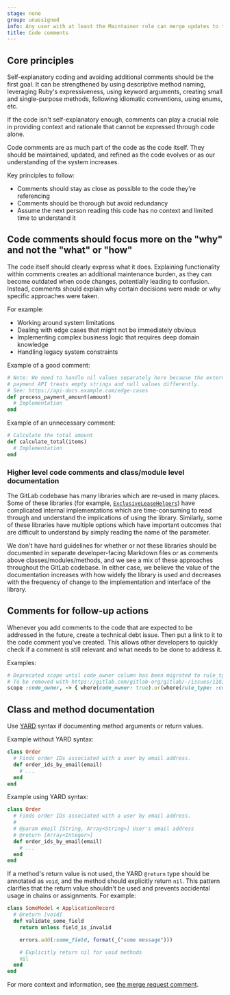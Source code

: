 ```yaml
---
stage: none
group: unassigned
info: Any user with at least the Maintainer role can merge updates to this content. For details, see https://docs.gitlab.com/development/development_processes/#development-guidelines-review.
title: Code comments
---
```


## Core principles

Self-explanatory coding and avoiding additional comments should be the first goal.
It can be strengthened by using descriptive method naming, leveraging Ruby's expressiveness,
using keyword arguments, creating small and single-purpose methods, following idiomatic conventions, using enums, etc.

If the code isn't self-explanatory enough,
comments can play a crucial role in providing context and rationale that cannot be expressed through code alone.

Code comments are as much part of the code as the code itself.
They should be maintained, updated, and refined as the code evolves or as our understanding of the system increases.

Key principles to follow:

- Comments should stay as close as possible to the code they're referencing
- Comments should be thorough but avoid redundancy
- Assume the next person reading this code has no context and limited time to understand it

## Code comments should focus more on the "why" and not the "what" or "how"

The code itself should clearly express what it does.
Explaining functionality within comments creates an additional maintenance burden,
as they can become outdated when code changes, potentially leading to confusion.
Instead, comments should explain why certain decisions were made or why specific approaches were taken.

For example:

- Working around system limitations
- Dealing with edge cases that might not be immediately obvious
- Implementing complex business logic that requires deep domain knowledge
- Handling legacy system constraints

Example of a good comment:

```ruby
# Note: We need to handle nil values separately here because the external
# payment API treats empty strings and null values differently.
# See: https://api-docs.example.com/edge-cases
def process_payment_amount(amount)
  # Implementation
end
```

Example of an unnecessary comment:

```ruby
# Calculate the total amount
def calculate_total(items)
  # Implementation
end
```

### Higher level code comments and class/module level documentation

The GitLab codebase has many libraries which are re-used in many places.
Some of these libraries (for example, [`ExclusiveLeaseHelpers`](https://gitlab.com/gitlab-org/gitlab/-/blob/d1d70895986065115414f6463fb82aa931c26858/lib/gitlab/exclusive_lease_helpers.rb#L31))
have complicated internal implementations which are time-consuming to read through and understand the implications of using the library.
Similarly, some of these libraries have multiple options which have important outcomes
that are difficult to understand by simply reading the name of the parameter.

We don't have hard guidelines for whether or not these libraries should be documented in separate developer-facing Markdown files
or as comments above classes/modules/methods, and we see a mix of these approaches throughout the GitLab codebase.
In either case, we believe the value of the documentation increases with how widely the library is used and decreases
with the frequency of change to the implementation and interface of the library.

## Comments for follow-up actions

Whenever you add comments to the code that are expected to be addressed
in the future, create a technical debt issue. Then put a link to it
to the code comment you've created. This allows other developers to quickly
check if a comment is still relevant and what needs to be done to address it.

Examples:

```ruby
# Deprecated scope until code_owner column has been migrated to rule_type.
# To be removed with https://gitlab.com/gitlab-org/gitlab/-/issues/11834.
scope :code_owner, -> { where(code_owner: true).or(where(rule_type: :code_owner)) }
```

## Class and method documentation

Use [YARD](https://yardoc.org/) syntax if documenting method arguments or return values.

Example without YARD syntax:

```ruby
class Order
  # Finds order IDs associated with a user by email address.
  def order_ids_by_email(email)
    # ...
  end
end
```

Example using YARD syntax:

```ruby
class Order
  # Finds order IDs associated with a user by email address.
  #
  # @param email [String, Array<String>] User's email address
  # @return [Array<Integer>]
  def order_ids_by_email(email)
    # ...
  end
end
```

If a method's return value is not used, the YARD `@return` type should be annotated
as `void`, and the method should explicitly return `nil`. This pattern clarifies that
the return value shouldn't be used and prevents accidental usage in chains or assignments.
For example:

```ruby
class SomeModel < ApplicationRecord
  # @return [void]
  def validate_some_field
    return unless field_is_invalid

    errors.add(:some_field, format(_("some message")))

    # Explicitly return nil for void methods
    nil
  end
end
```

For more context and information, see [the merge request comment](https://gitlab.com/gitlab-org/gitlab/-/merge_requests/182979#note_2376631108).
